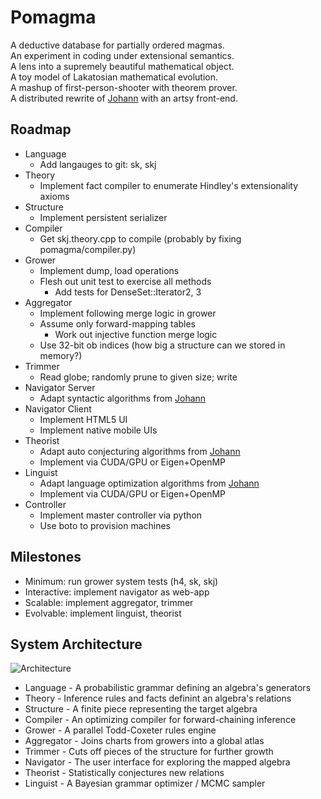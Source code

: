 Pomagma
=======

A deductive database for partially ordered magmas.<br />
An experiment in coding under extensional semantics.<br />
A lens into a supremely beautiful mathematical object.<br />
A toy model of Lakatosian mathematical evolution.<br />
A mashup of first-person-shooter with theorem prover.<br />
A distributed rewrite of [Johann](Johann) with an artsy front-end.

Roadmap
-------

- Language
    - Add langauges to git: sk, skj
- Theory
    - Implement fact compiler to enumerate Hindley's extensionality axioms
- Structure
    - Implement persistent serializer
- Compiler
    - Get skj.theory.cpp to compile (probably by fixing pomagma/compiler.py)
- Grower
    - Implement dump, load operations
    - Flesh out unit test to exercise all methods
        - Add tests for DenseSet::Iterator2, 3
- Aggregator
    - Implement following merge logic in grower
    - Assume only forward-mapping tables
        - Work out injective function merge logic
    - Use 32-bit ob indices (how big a structure can we stored in memory?)
- Trimmer
    - Read globe; randomly prune to given size; write
- Navigator Server
    - Adapt syntactic algorithms from [Johann](http://github.com/fritzo/Johann)
- Navigator Client
    - Implement HTML5 UI
    - Implement native mobile UIs
- Theorist
    - Adapt auto conjecturing algorithms from [Johann](Johann)
    - Implement via CUDA/GPU or Eigen+OpenMP
- Linguist
    - Adapt language optimization algorithms from [Johann](http://github.com/fritzo/Johann)
    - Implement via CUDA/GPU or Eigen+OpenMP
- Controller
    - Implement master controller via python
    - Use boto to provision machines

Milestones
----------

- Minimum: run grower system tests (h4, sk, skj)
- Interactive: implement navigator as web-app
- Scalable: implement aggregator, trimmer
- Evolvable: implement linguist, theorist

System Architecture
-------------------

![Architecture](pomagma/raw/master/doc/architecture.png)

- Language - A probabilistic grammar defining an algebra's generators
- Theory - Inference rules and facts definint an algebra's relations
- Structure - A finite piece representing the target algebra
- Compiler - An optimizing compiler for forward-chaining inference
- Grower - A parallel Todd-Coxeter rules engine
- Aggregator - Joins charts from growers into a global atlas
- Trimmer - Cuts off pieces of the structure for further growth
- Navigator - The user interface for exploring the mapped algebra
- Theorist - Statistically conjectures new relations
- Linguist - A Bayesian grammar optimizer / MCMC sampler


